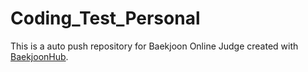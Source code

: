 # Coding_Test_Personal
This is a auto push repository for Baekjoon Online Judge created with [BaekjoonHub](https://github.com/BaekjoonHub/BaekjoonHub).
